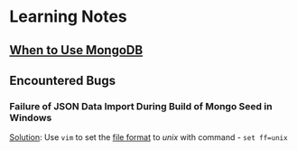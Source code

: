 # Learning Notes
## [When to Use MongoDB](https://www.youtube.com/watch?v=asxaXGlp0FU&t=1279s)

## Encountered Bugs
### Failure of JSON Data Import During Build of Mongo Seed in Windows
[Solution](https://stackoverflow.com/questions/55470358/how-to-seed-a-docker-container-in-windows/55470819#55470819): Use `vim` to set the [file format](https://vim.fandom.com/wiki/File_format) to *unix* with command - `set ff=unix` 


